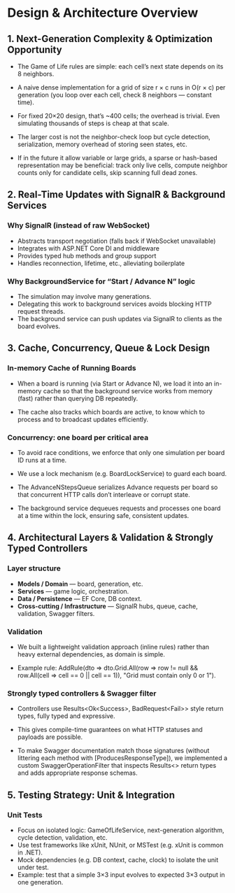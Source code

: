 # Design & Architecture Overview

## 1. Next-Generation Complexity & Optimization Opportunity

- The Game of Life rules are simple: each cell’s next state depends on its 8 neighbors. 

- A naive dense implementation for a grid of size r × c runs in O(r × c) per generation (you loop over each cell, check 8 neighbors — constant time).

- For fixed 20×20 design, that’s ~400 cells; the overhead is trivial. Even simulating thousands of steps is cheap at that scale.

- The larger cost is not the neighbor-check loop but cycle detection, serialization, memory overhead of storing seen states, etc.

- If in the future it allow variable or large grids, a sparse or hash-based representation may be beneficial: track only live cells, compute neighbor counts only for candidate cells, skip scanning full dead zones.

## 2. Real-Time Updates with SignalR & Background Services

### Why SignalR (instead of raw WebSocket)

- Abstracts transport negotiation (falls back if WebSocket unavailable)
- Integrates with ASP.NET Core DI and middleware
- Provides typed hub methods and group support
- Handles reconnection, lifetime, etc., alleviating boilerplate

### Why BackgroundService for “Start / Advance N” logic

- The simulation may involve many generations.
- Delegating this work to background services avoids blocking HTTP request threads.
- The background service can push updates via SignalR to clients as the board evolves.

## 3. Cache, Concurrency, Queue & Lock Design

### In-memory Cache of Running Boards

- When a board is running (via Start or Advance N), we load it into an in-memory cache so that the background service works from memory (fast) rather than querying DB repeatedly.

- The cache also tracks which boards are active, to know which to process and to broadcast updates efficiently.

### Concurrency: one board per critical area

- To avoid race conditions, we enforce that only one simulation per board ID runs at a time.

- We use a lock mechanism (e.g. BoardLockService) to guard each board.

- The AdvanceNStepsQueue serializes Advance requests per board so that concurrent HTTP calls don’t interleave or corrupt state.

- The background service dequeues requests and processes one board at a time within the lock, ensuring safe, consistent updates.

## 4. Architectural Layers & Validation & Strongly Typed Controllers

### Layer structure

- **Models / Domain** — board, generation, etc.
- **Services** — game logic, orchestration.
- **Data / Persistence** — EF Core, DB context.
- **Cross-cutting / Infrastructure** — SignalR hubs, queue, cache, validation, Swagger filters.

### Validation

- We built a lightweight validation approach (inline rules) rather than heavy external dependencies, as domain is simple.

- Example rule: AddRule(dto => dto.Grid.All(row => row != null && row.All(cell => cell == 0 || cell == 1)), "Grid must contain only 0 or 1").

### Strongly typed controllers & Swagger filter

- Controllers use Results<Ok<Success<T>>, BadRequest<Fail<T>>> style return types, fully typed and expressive.

- This gives compile-time guarantees on what HTTP statuses and payloads are possible.

- To make Swagger documentation match those signatures (without littering each method with [ProducesResponseType]), we implemented a custom SwaggerOperationFilter that inspects Results<> return types and adds appropriate response schemas.

## 5. Testing Strategy: Unit & Integration

### Unit Tests

- Focus on isolated logic: GameOfLifeService, next-generation algorithm, cycle detection, validation, etc.
- Use test frameworks like xUnit, NUnit, or MSTest (e.g. xUnit is common in .NET).
- Mock dependencies (e.g. DB context, cache, clock) to isolate the unit under test.
- Example: test that a simple 3×3 input evolves to expected 3×3 output in one generation.
